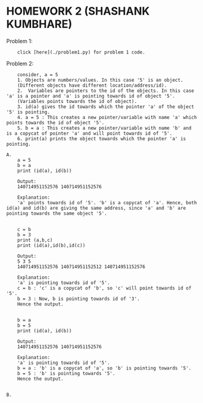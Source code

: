 # HOMEWORK 2 (SHASHANK KUMBHARE) #  

Problem 1:  

		click [here](./problem1.py) for problem 1 code.  
  
  
Problem 2:  

		consider, a = 5  
		1. Objects are numbers/values. In this case '5' is an object.
		(Different objects have different location/address/id).  
		2.	Variables are pointers to the id of the objects. In this case 'a' is a pointer and 'a' is pointing towards id of object '5'.  
		(Variables points towards the id of object).  
		3. id(a) gives the id towards which the pointer 'a' of the object '5' is pointing.    
		4. a = 5 : This creates a new pointer/variable with name 'a' which points towards the id of object '5'.  
		5. b = a : This creates a new pointer/variable with name 'b' and is a copycat of pointer 'a' and will point towards id of '5'.  
		6. print(a) prints the object towards which the pointer 'a' is pointing.  
	
	A.  
		a = 5  
		b = a  
		print (id(a), id(b))  
		
		Output:  
		140714951152576 140714951152576   
		
		Explanation:  
		'a' points towards id of '5'. 'b' is a copycat of 'a'. Hence, both id(a) and id(b) are giving the same address, since 'a' and 'b' are pointing towards the same object '5'.  
		  
		  
		c = b  
		b = 3  
		print (a,b,c)  
		print (id(a),id(b),id(c))  
				  
		Output:  
		5 3 5  
		140714951152576 140714951152512 140714951152576  
		
		Explanation:  
		'a' is pointing towards id of '5'.  
		c = b : 'c' is a copycat of 'b', so 'c' will point towards id of '5'.   
		b = 3 : Now, b is pointing towards id of '3'.  
		Hence the output.  
		  
		  
		b = a  
		b = 5  
		print (id(a), id(b))  
				
		Output:  
		140714951152576 140714951152576  
		  
		Explanation:  
		'a' is pointing towards id of '5'.  
		b = a : 'b' is a copycat of 'a', so 'b' is pointing towards '5'.  
		b = 5 : 'b' is pointing towards '5'.  
		Hence the output.  
		  
		  
	B.  
		
		
		
		
		
		
		
		
		
		
		